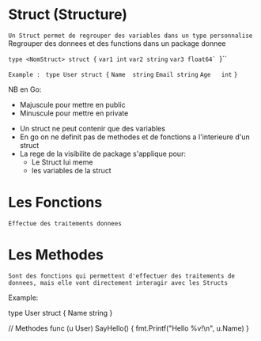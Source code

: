# Struct (Structure)


``Un Struct permet de regrouper des variables dans un type personnalise``
Regrouper des donnees et des functions dans un package donnee

``type <NomStruct> struct {``
  ``var1 int``
  ``var2 string``
  ``var3 float64`
``}``

``Example : ``
``type User struct {``
  ``Name  string``
  ``Email string``
  ``Age   int``
``}``

NB en Go:
- Majuscule pour mettre en public
- Minuscule pour mettre en private

* Un struct ne peut contenir que des variables
* En go on ne definit pas de methodes et de fonctions a l'interieure d'un struct
* La rege de la visibilite de package s'applique pour:
  - Le Struct lui meme
  - les variables de la struct


# Les Fonctions
``Effectue des traitements donnees``


# Les Methodes 
``Sont des fonctions qui permettent d'effectuer des traitements de donnees, mais elle vont directement interagir avec les Structs``


Example:

type User struct {
    Name string
}


// Methodes
func (u User) SayHello() {
   fmt.Printf("Hello %v!\n", u.Name)
}